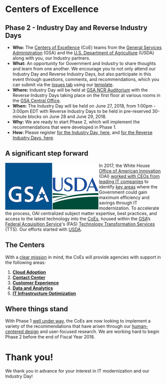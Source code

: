 # Centers of Excellence

## Phase 2 - Industry Day and Reverse Industry Days
* **Who:** The [Centers of Excellence](https://coe.gsa.gov/) (CoE) teams from the [General Services Administration](https://www.gsa.gov/) (GSA) and the [U.S. Department of Agriculture](https://www.usda.gov/) (USDA) along with you, our Industry partners.
* **What:** An opportunity for Government and Industry to share thoughts and learn from one another. We encourage you to not only attend our Industry Day and Reverse Industry Days, but also participate in this event through questions, comments, and recommendations, which you can submit via the [Issues tab](https://github.com/oghaffari/coe-industry-day/issues) using our [template](ISSUE_TEMPLATE.md).
* **Where:** Industry Day will be held at [GSA NCR Auditorium](https://goo.gl/maps/5xuEZmuzcMA2) with the Reverse Industry Days taking place on the first floor at various rooms in the [GSA Central Office](https://goo.gl/maps/TvCrGn41Vgm).
* **When:** The Industry Day will be held on June 27, 2018, from 1:00pm - 3:00pm EDT with Reverse Industry Days to be held in pre-reserved 30-minute blocks on June 28 and June 29, 2018.
* **Why:** We are ready to start Phase 2, which will implement the recommendations that were developed in Phase 1.
* **How:** Please register [for the Industry Day, here](https://goo.gl/forms/X65KAHS86gyeEM0S2), and [for the Reverse Industry Days, here](URL).

## A significant step forward
<img align="left" src="https://github.com/gsa/coe-industry-day/blob/master/assets/GSA-logo.png"><img align="left" src="https://github.com/gsa/coe-industry-day/blob/master/assets/USDA-logo.png">In 2017, the White House [Office of American Innovation](https://www.whitehouse.gov/briefings-statements/president-donald-j-trump-announces-white-house-office-american-innovation-oai/?utm_source=link) (OAI) [worked with CEOs from leading IT companies](https://www.whitehouse.gov/articles/american-technology-council-summit-modernize-government-services/) to identify [key areas](https://www.whitehouse.gov/wp-content/uploads/2018/03/Administration-2017-ST-Highlights.pdf) where the Government could gain maximum efficiency and savings through IT modernization. To accelerate the process, OAI centralized subject matter expertise, best practices, and access to the latest technology into the [CoEs](https://coe.gsa.gov/), housed within the [GSA](https://www.gsa.gov/)’s [Federal Acquisition Service](https://www.gsa.gov/about-us/organization/federal-acquisition-service)'s (FAS) [Technology Transformation Services](https://www.gsa.gov/about-us/organization/federal-acquisition-service/technology-transformation-services) (TTS). Our efforts started with [USDA](https://www.usda.gov/).

## The Centers
With a [clear mission](https://coe.gsa.gov/mission/) in mind, the CoEs will provide agencies with support in the following areas:

1. **[Cloud Adoption](https://coe.gsa.gov/centers-of-excellence/cloud-adoption/)**
2. **[Contact Center](https://coe.gsa.gov/centers-of-excellence/contact-center/)**
3. **[Customer Experience](https://coe.gsa.gov/centers-of-excellence/customer-experience/)**
4. **[Data and Analytics](https://coe.gsa.gov/centers-of-excellence/data-analytics/)**
5. **[IT Infrastructure Optimization](https://coe.gsa.gov/centers-of-excellence/it-infrastructure/)**

## Where things stand
With Phase 1 [well under way](https://coe.gsa.gov/updates/), the CoEs are now looking to implement a variety of the recommendations that have arisen through our [human-centered design](https://www.gsa.gov/cdnstatic/HCD-Discovery-Guide-Interagency-v12-1.pdf) and user-focused research. We are working hard to begin Phase 2 before the end of Fiscal Year 2018.

# Thank you!
We thank you in advance for your interest in IT modernization and our Industry Day!
